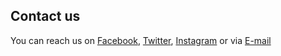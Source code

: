 ## Contact us

You can reach us on [Facebook](https://www.facebook.com/groups/209076966867175/), [Twitter](https://twitter.com/coronasurveys), [Instagram](https://www.instagram.com/coronasurveys/) or via [E-mail](mailto:coronasurveys@gmail.com)